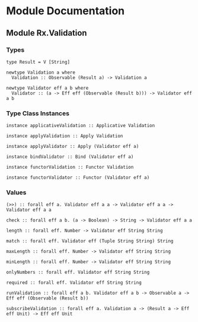 # Module Documentation

## Module Rx.Validation

### Types

    type Result = V [String]

    newtype Validation a where
      Validation :: Observable (Result a) -> Validation a

    newtype Validator eff a b where
      Validator :: (a -> Eff eff (Observable (Result b))) -> Validator eff a b


### Type Class Instances

    instance applicativeValidation :: Applicative Validation

    instance applyValidation :: Apply Validation

    instance applyValidator :: Apply (Validator eff a)

    instance bindValidator :: Bind (Validator eff a)

    instance functorValidation :: Functor Validation

    instance functorValidator :: Functor (Validator eff a)


### Values

    (>>) :: forall eff a. Validator eff a a -> Validator eff a a -> Validator eff a a

    check :: forall eff a b. (a -> Boolean) -> String -> Validator eff a a

    length :: forall eff. Number -> Validator eff String String

    match :: forall eff. Validator eff (Tuple String String) String

    maxLength :: forall eff. Number -> Validator eff String String

    minLength :: forall eff. Number -> Validator eff String String

    onlyNumbers :: forall eff. Validator eff String String

    required :: forall eff. Validator eff String String

    runValidation :: forall eff a b. Validator eff a b -> Observable a -> Eff eff (Observable (Result b))

    subscribeValidation :: forall eff a. Validation a -> (Result a -> Eff eff Unit) -> Eff eff Unit



